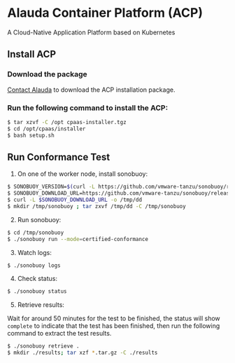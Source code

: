 # Alauda Container Platform (ACP)
A Cloud-Native Application Platform based on Kubernetes

## Install ACP

### Download the package

[Contact Alauda](mailto:hello@alauda.io) to download the ACP installation package.

### Run the following command to install the ACP:

```sh
$ tar xzvf -C /opt cpaas-installer.tgz
$ cd /opt/cpaas/installer
$ bash setup.sh
```

## Run Conformance Test

1. On one of the worker node, install sonobuoy:

```sh
$ SONOBUOY_VERSION=$(curl -L https://github.com/vmware-tanzu/sonobuoy/releases/latest/ 2>/dev/null | grep '<title>.*Release v' | sed 's/^.*Release v/v/g' | awk '{print $1}')
$ SONOBUOY_DOWNLOAD_URL=https://github.com/vmware-tanzu/sonobuoy/releases/download/${SONOBUOY_VERSION}/sonobuoy_${SONOBUOY_VERSION/v//}_linux_amd64.tar.gz
$ curl -L $SONOBUOY_DOWNLOAD_URL -o /tmp/dd
$ mkdir /tmp/sonobuoy ; tar zxvf /tmp/dd -C /tmp/sonobuoy
```

2. Run sonobuoy:

```sh
$ cd /tmp/sonobuoy
$ ./sonobuoy run --mode=certified-conformance
```

3. Watch logs:

```sh
$ ./sonobuoy logs
```

4. Check status:

```sh
$ ./sonobuoy status
```

5. Retrieve results:

Wait for around 50 minutes for the test to be finished, the status will show `complete` to indicate that the test has been finished, then run the following command to extract the test results.

```sh
$ ./sonobuoy retrieve .
$ mkdir ./results; tar xzf *.tar.gz -C ./results
```
